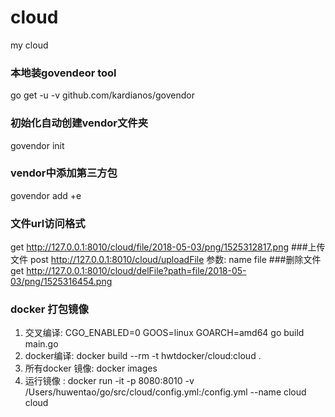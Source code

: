 # cloud
my cloud

### 本地装govendeor tool
go get -u -v github.com/kardianos/govendor

### 初始化自动创建vendor文件夹
govendor init

### vendor中添加第三方包
govendor add +e

### 文件url访问格式
get http://127.0.0.1:8010/cloud/file/2018-05-03/png/1525312817.png
###上传文件
post http://127.0.0.1:8010/cloud/uploadFile
参数: name file
###删除文件
get http://127.0.0.1:8010/cloud/delFile?path=file/2018-05-03/png/1525316454.png

### docker 打包镜像
1. 交叉编译: CGO_ENABLED=0 GOOS=linux GOARCH=amd64 go build main.go
2. docker编译: docker build  --rm -t hwtdocker/cloud:cloud .
3. 所有docker 镜像: docker images
4. 运行镜像 : docker run -it -p 8080:8010 -v /Users/huwentao/go/src/cloud/config.yml:/config.yml --name cloud cloud  
